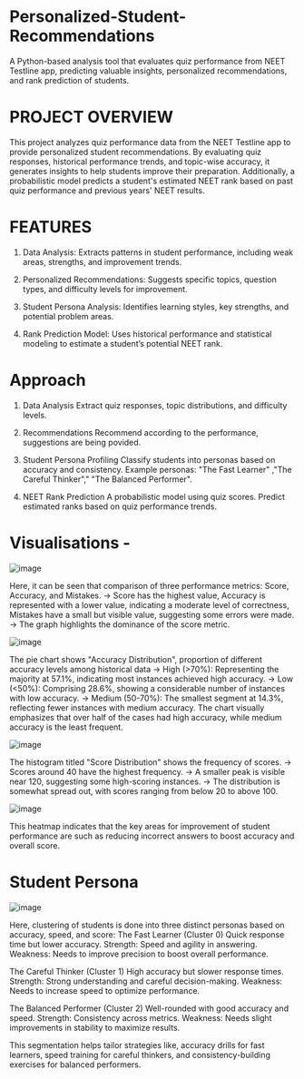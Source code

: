 # Personalized-Student-Recommendations
A Python-based analysis tool that evaluates quiz performance from NEET Testline app, predicting valuable insights, personalized recommendations, and rank prediction of students.


# PROJECT OVERVIEW

This project analyzes quiz performance data from the NEET Testline app to provide personalized student recommendations. By evaluating quiz responses, historical performance trends, and topic-wise accuracy, it generates insights to help students improve their preparation. Additionally, a probabilistic model predicts a student's estimated NEET rank based on past quiz performance and previous years' NEET results.

# FEATURES

1) Data Analysis: Extracts patterns in student performance, including weak areas, strengths, and improvement trends.

2) Personalized Recommendations: Suggests specific topics, question types, and difficulty levels for improvement.

3) Student Persona Analysis: Identifies learning styles, key strengths, and potential problem areas.

4) Rank Prediction Model: Uses historical performance and statistical modeling to estimate a student’s potential NEET rank.

# Approach

1. Data Analysis
Extract quiz responses, topic distributions, and difficulty levels.

2. Recommendations
Recommend according to the performance, suggestions are being povided.

4. Student Persona Profiling
Classify students into personas based on accuracy and consistency.
Example personas: "The Fast Learner" ,"The Careful Thinker"," "The Balanced Performer".

5. NEET Rank Prediction
A probabilistic model using quiz scores.
Predict estimated ranks based on quiz performance trends.

# Visualisations - 

![image](https://github.com/user-attachments/assets/1d3600de-7bf7-4594-a3f6-86baf2a6fb72)

Here, it can be seen that comparison of three performance metrics: Score, Accuracy, and Mistakes.
-> Score has the highest value, Accuracy is represented with a lower value, indicating a moderate level of correctness, Mistakes have a small but visible value, suggesting some errors were made.
-> The graph highlights the dominance of the score metric.

![image](https://github.com/user-attachments/assets/186c364a-b6cd-4858-b4a9-983ac191854b)

The pie chart shows "Accuracy Distribution", proportion of different accuracy levels among historical data
-> High (>70%): Representing the majority at 57.1%, indicating most instances achieved high accuracy.
-> Low (<50%): Comprising 28.6%, showing a considerable number of instances with low accuracy.
-> Medium (50-70%): The smallest segment at 14.3%, reflecting fewer instances with medium accuracy.
The chart visually emphasizes that over half of the cases had high accuracy, while medium accuracy is the least frequent.

![image](https://github.com/user-attachments/assets/821683f7-b419-4fb5-a14d-80544337b6c7)

The histogram titled "Score Distribution" shows the frequency of scores.
-> Scores around 40 have the highest frequency.
-> A smaller peak is visible near 120, suggesting some high-scoring instances.
-> The distribution is somewhat spread out, with scores ranging from below 20 to above 100.

![image](https://github.com/user-attachments/assets/76c39bfa-8520-4e35-b4b6-5ed6ff2f9d84)

This heatmap indicates that the key areas for improvement of student performance are such as reducing incorrect answers to boost accuracy and overall score.

# Student Persona
![image](https://github.com/user-attachments/assets/70d4dad0-fa2c-498e-8f6d-1f9d79cb52bc)

Here, clustering of students is done into three distinct personas based on accuracy, speed, and score:
The Fast Learner (Cluster 0)
Quick response time but lower accuracy.
Strength: Speed and agility in answering.
Weakness: Needs to improve precision to boost overall performance.

The Careful Thinker (Cluster 1)
High accuracy but slower response times.
Strength: Strong understanding and careful decision-making.
Weakness: Needs to increase speed to optimize performance.

The Balanced Performer (Cluster 2)
Well-rounded with good accuracy and speed.
Strength: Consistency across metrics.
Weakness: Needs slight improvements in stability to maximize results.

This segmentation helps tailor strategies like, accuracy drills for fast learners, speed training for careful thinkers, and consistency-building exercises for balanced performers.
